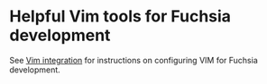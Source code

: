 # Helpful Vim tools for Fuchsia development

See [Vim integration](/docs/reference/tools/editors/vim.md) for instructions
on configuring VIM for Fuchsia development.
